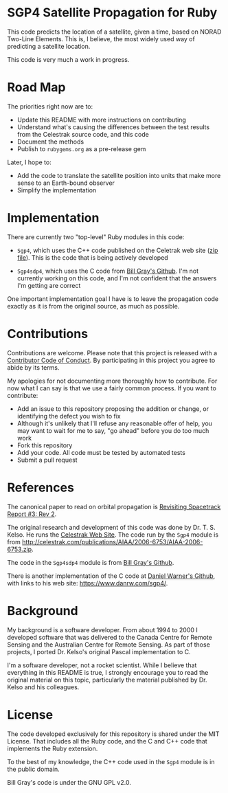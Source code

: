# SGP4 Satellite Propagation for Ruby

This code predicts the location of a satellite,
given a time,
based on NORAD Two-Line Elements.
This is, I believe, the most widely used way of predicting a satellite location.

This code is very much a work in progress.

# Road Map
The priorities right now are to:

* Update this README with more instructions on contributing
* Understand what's causing the differences between the test results
from the Celestrak source code, and this code
* Document the methods
* Publish to `rubygems.org` as a pre-release gem

Later, I hope to:

* Add the code to translate the satellite position
into units that make more sense to an Earth-bound observer
* Simplify the implementation

# Implementation

There are currently two "top-level" Ruby modules in this code:

* `Sgp4`, which uses the C++ code
published on the Celetrak web site ([zip file](http://celestrak.com/publications/AIAA/2006-6753/AIAA-2006-6753.zip)).
This is the code that is being actively developed

* `Sgp4sdp4`, which uses the C code
from [Bill Gray's Github](https://github.com/Bill-Gray/sat_code).
I'm not currently working on this code,
and I'm not confident that the answers I'm getting are correct

One important implementation goal I have is to leave the propagation code
exactly as it is from the original source,
as much as possible.

# Contributions
Contributions are welcome.
Please note that this project is released with a
[Contributor Code of Conduct](https://github.com/lcreid/ruby-sgp4sdp4/blob/master/code-of-conduct.md).
By participating in this project you agree to abide by its terms.

My apologies for not documenting more thoroughly
how to contribute.
For now what I can say is that we use a fairly common process.
If you want to contribute:

* Add an issue to this repository proposing the addition or change,
or identifying the defect you wish to fix
* Although it's unlikely that I'll refuse any reasonable offer of help,
you may want to wait for me to say, "go ahead" before you do too much work
* Fork this repository
* Add your code. All code must be tested by automated tests
* Submit a pull request

# References

The canonical paper to read on orbital propagation is
[Revisiting Spacetrack Report #3: Rev 2](http://celestrak.com/publications/AIAA/2006-6753/AIAA-2006-6753-Rev2.pdf).

The original research and development of this code was done by Dr. T. S. Kelso.
He runs the [Celestrak Web Site](http://celestrak.com/).
The code run by the `Sgp4` module is from http://celestrak.com/publications/AIAA/2006-6753/AIAA-2006-6753.zip.

The code in the `Sgp4sdp4` module is from [Bill Gray's Github](https://github.com/Bill-Gray/sat_code).

There is another implementation of the C code at [Daniel Warner's Github](https://github.com/dnwrnr/sgp4), with links to his web site: https://www.danrw.com/sgp4/.

# Background
My background is a software developer.
From about 1994 to 2000 I developed software
that was delivered to the
Canada Centre for Remote Sensing
and the Australian Centre for Remote Sensing.
As part of those projects,
I ported Dr. Kelso's original Pascal implementation
to C.

I'm a software developer, not a rocket scientist.
While I believe that everything in this README is true,
I strongly encourage you to read the original material
on this topic,
particularly the material published by Dr. Kelso
and his colleagues.

# License
The code developed exclusively for this repository
is shared under the MIT License.
That includes all the Ruby code,
and the C and C++ code
that implements the Ruby extension.

To the best of my knowledge,
the C++ code used in the `Sgp4` module
is in the public domain.

Bill Gray's code is under the GNU GPL v2.0.
